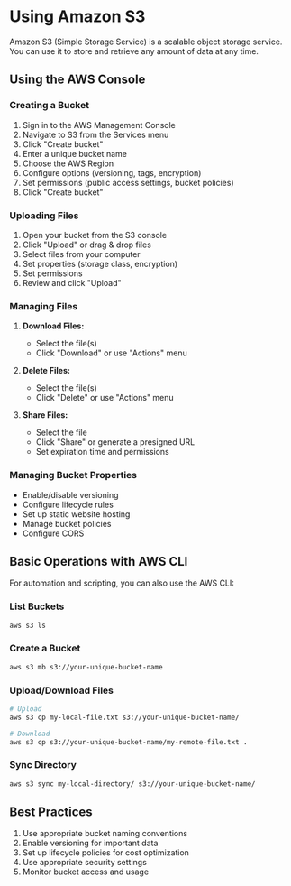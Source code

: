 # Using Amazon S3

Amazon S3 (Simple Storage Service) is a scalable object storage service. You can use it to store and retrieve any amount of data at any time.

## Using the AWS Console

### Creating a Bucket
1. Sign in to the AWS Management Console
2. Navigate to S3 from the Services menu
3. Click "Create bucket"
4. Enter a unique bucket name
5. Choose the AWS Region
6. Configure options (versioning, tags, encryption)
7. Set permissions (public access settings, bucket policies)
8. Click "Create bucket"

### Uploading Files
1. Open your bucket from the S3 console
2. Click "Upload" or drag & drop files
3. Select files from your computer
4. Set properties (storage class, encryption)
5. Set permissions
6. Review and click "Upload"

### Managing Files
1. **Download Files:**
   - Select the file(s)
   - Click "Download" or use "Actions" menu

2. **Delete Files:**
   - Select the file(s)
   - Click "Delete" or use "Actions" menu

3. **Share Files:**
   - Select the file
   - Click "Share" or generate a presigned URL
   - Set expiration time and permissions

### Managing Bucket Properties
- Enable/disable versioning
- Configure lifecycle rules
- Set up static website hosting
- Manage bucket policies
- Configure CORS

## Basic Operations with AWS CLI

For automation and scripting, you can also use the AWS CLI:

### List Buckets
```bash
aws s3 ls
```

### Create a Bucket
```bash
aws s3 mb s3://your-unique-bucket-name
```

### Upload/Download Files
```bash
# Upload
aws s3 cp my-local-file.txt s3://your-unique-bucket-name/

# Download
aws s3 cp s3://your-unique-bucket-name/my-remote-file.txt .
```

### Sync Directory
```bash
aws s3 sync my-local-directory/ s3://your-unique-bucket-name/
```

## Best Practices
1. Use appropriate bucket naming conventions
2. Enable versioning for important data
3. Set up lifecycle policies for cost optimization
4. Use appropriate security settings
5. Monitor bucket access and usage
